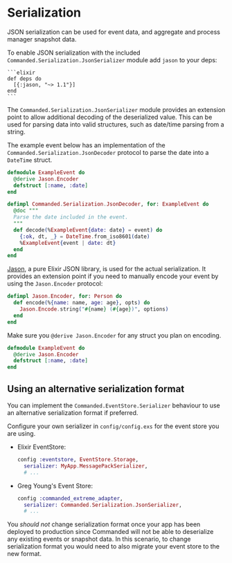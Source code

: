 # Serialization

JSON serialization can be used for event data, and aggregate and process manager snapshot data.

To enable JSON serialization with the included `Commanded.Serialization.JsonSerializer` module add `jason` to your deps:

    ```elixir
    def deps do
      [{:jason, "~> 1.1"}]
    end
    ```

The `Commanded.Serialization.JsonSerializer` module provides an extension point to allow additional decoding of the deserialized value. This can be used for parsing data into valid structures, such as date/time parsing from a string.

The example event below has an implementation of the `Commanded.Serialization.JsonDecoder` protocol to parse the date into a `DateTime` struct.

```elixir
defmodule ExampleEvent do
  @derive Jason.Encoder
  defstruct [:name, :date]
end

defimpl Commanded.Serialization.JsonDecoder, for: ExampleEvent do
  @doc """
  Parse the date included in the event.
  """
  def decode(%ExampleEvent{date: date} = event) do
    {:ok, dt, _} = DateTime.from_iso8601(date)
    %ExampleEvent{event | date: dt}
  end
end
```

[Jason](https://hex.pm/packages/jason), a pure Elixir JSON library, is used for the actual serialization. It provides an extension point if you need to manually encode your event by using the `Jason.Encoder` protocol:

```elixir
defimpl Jason.Encoder, for: Person do
  def encode(%{name: name, age: age}, opts) do
    Jason.Encode.string("#{name} (#{age})", options)
  end
end
```

Make sure you `@derive Jason.Encoder` for any struct you plan on encoding.

```elixir
defmodule ExampleEvent do
  @derive Jason.Encoder
  defstruct [:name, :date]
end
```

## Using an alternative serialization format

You can implement the `Commanded.EventStore.Serializer` behaviour to use an alternative serialization format if preferred.

Configure your own serializer in `config/config.exs` for the event store you are using.

- Elixir EventStore:

  ```elixir
  config :eventstore, EventStore.Storage,
    serializer: MyApp.MessagePackSerializer,
    # ...
  ```

- Greg Young's Event Store:

  ```elixir
  config :commanded_extreme_adapter,
    serializer: Commanded.Serialization.JsonSerializer,
    # ...
  ```

You *should not* change serialization format once your app has been deployed to production since Commanded will not be able to deserialize any existing events or snapshot data. In this scenario, to change serialization format you would need to also migrate your event store to the new format.
